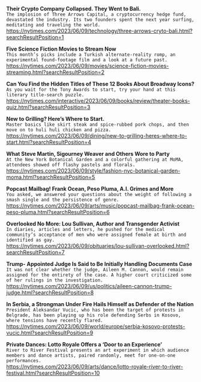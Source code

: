 **Their Crypto Company Collapsed. They Went to Bali.**\
`The implosion of Three Arrows Capital, a cryptocurrency hedge fund, devastated the industry. Its two founders spent the next year surfing, meditating and traveling the world.`\
https://nytimes.com/2023/06/09/technology/three-arrows-cryto-bali.html?searchResultPosition=1

**Five Science Fiction Movies to Stream Now**\
`This month’s picks include a Turkish alternate-reality romp, an experimental found-footage film and a look at a future past.`\
https://nytimes.com/2023/06/09/movies/science-fiction-movies-streaming.html?searchResultPosition=2

**Can You Find the Hidden Titles of These 12 Books About Broadway Icons?**\
`As you wait for the Tony Awards to start, try your hand at this literary title-search puzzle.`\
https://nytimes.com/interactive/2023/06/09/books/review/theater-books-quiz.html?searchResultPosition=3

**New to Grilling? Here’s Where to Start.**\
`Master basics like skirt steak and spice-rubbed pork chops, and then move on to huli huli chicken and pizza.`\
https://nytimes.com/2023/06/09/dining/new-to-grilling-heres-where-to-start.html?searchResultPosition=4

**What Steve Martin, Sigourney Weaver and Others Wore to Party**\
`At the New York Botanical Garden and a colorful gathering at MoMA, attendees showed off flashy pastels and florals.`\
https://nytimes.com/2023/06/09/style/fashion-nyc-botanical-garden-moma.html?searchResultPosition=5

**Popcast Mailbag! Frank Ocean, Peso Pluma, A.I. Grimes and More**\
`You asked, we answered your questions about the weight of following a smash single and the persistence of genre.`\
https://nytimes.com/2023/06/09/arts/music/popcast-mailbag-frank-ocean-peso-pluma.html?searchResultPosition=6

**Overlooked No More: Lou Sullivan, Author and Transgender Activist**\
`In diaries, articles and letters, he pushed for the medical community’s acceptance of men who were assigned female at birth and identified as gay.`\
https://nytimes.com/2023/06/09/obituaries/lou-sullivan-overlooked.html?searchResultPosition=7

**Trump- Appointed Judge Is Said to Be Initially Handling Documents Case**\
`It was not clear whether the judge, Aileen M. Cannon, would remain assigned for the entirety of the case. A higher court criticized some of her rulings in the investigation.`\
https://nytimes.com/2023/06/09/us/politics/aileen-cannon-trump-judge.html?searchResultPosition=8

**In Serbia, a Strongman Under Fire Hails Himself as Defender of the Nation**\
`President Aleksandar Vucic, who has been the target of protests in Belgrade, has been playing up his role defending Serbs in Kosovo, where tensions have recently flared.`\
https://nytimes.com/2023/06/09/world/europe/serbia-kosovo-protests-vucic.html?searchResultPosition=9

**Private Dances: Lotto Royale Offers a ‘Door to an Experience’**\
`River to River Festival presents an art experiment in which audience members and dance artists, paired randomly, meet for one-on-one performances.`\
https://nytimes.com/2023/06/09/arts/dance/lotto-royale-river-to-river-festival.html?searchResultPosition=10

